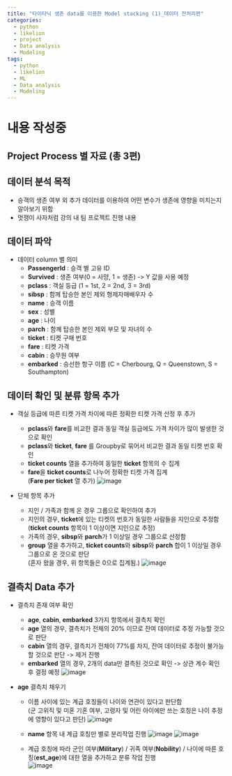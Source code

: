 ```yaml
---
title: "타이타닉 생존 data를 이용한 Model stacking (1)_데이터 전처리편"
categories:
  - python
  - likelion
  - project
  - Data analysis
  - Modeling
tags:
  - python
  - likelion
  - ML
  - Data analysis
  - Modeling
---
```

# 내용 작성중

## Project Process 별 자료 (총 3편)

## 데이터 분석 목적
- 승객의 생존 여부 외 추가 데이터를 이용하여 어떤 변수가 생존에 영향을 미치는지 알아보기 위함
- 멋쟁이 사자처럼 강의 내 팀 프로젝트 진행 내용

## 데이터 파악
- 데이터 column 별 의미
    - **PassengerId** : 승객 별 고유 ID
    - **Survived** : 생존 여부(0 = 사먕, 1 = 생존) -> Y 값을 사용 예정
    - **pclass** : 객실 등급 (1 = 1st, 2 = 2nd, 3 = 3rd)
    - **sibsp** : 함께 탑승한 본인 제외 형제자매배우자 수
    - **name** : 승객 이름
    - **sex** : 성별
    - **age** : 나이
    - **parch** : 함께 탑승한 본인 제외 부모 및 자녀의 수
    - **ticket** : 티켓 구매 번호
    - **fare** : 티켓 가격
    - **cabin** : 승무원 여부
    - **embarked** : 승선한 항구 이름 (C = Cherbourg, Q = Queenstown, S = Southampton)

## 데이터 확인 및 분류 항목 추가
- 객실 등급에 따른 티켓 가격 차이에 따른 정확한 티켓 가격 산정 후 추가
    * **pclass**와 **fare**를 비교한 결과 동일 객실 등급에도 가격 차이가 많이 발생한 것으로 확인
    * **pclass**와 **ticket**, **fare** 를 Groupby로 묶어서 비교한 결과 동일 티켓 번호 확인
    * **ticket counts** 열을 추가하여 동일한 **ticket** 항목의 수 집계
    * **fare**을 **ticket counts**로 나누어 정확한 티켓 가격 집계  
      (**Fare per ticket** 열 추가)
    ![image](https://user-images.githubusercontent.com/88296152/133918723-39af2669-a7ba-4d4e-9ef7-4b37ff64cdc0.png)
 
- 단체 항목 추가
    * 지인 / 가족과 함께 온 경우 그룹으로 확인하여 추가
    * 지인의 경우, **ticket**에 있는 티켓의 번호가 동일한 사람들을 지인으로 추정함  
      (**ticket counts** 항목이 1 이상이면 지인으로 추정)
    * 가족의 경우, **sibsp**와 **parch**가 1 이상일 경우 그룹으로 산정함
    * **group** 열을 추가하고, **ticket counts**와 **sibsp**와 **parch** 합이 1 이상일 경우 그룹으로 온 것으로 판단  
      (혼자 왔을 경우, 위 항목들은 0으로 집계됨.)
    ![image](https://user-images.githubusercontent.com/88296152/133919591-3d108846-a872-4424-acdc-91e8ea1d5e47.png)

## 결측치 Data 추가
- 결측치 존재 여부 확인
    * **age**, **cabin**, **embarked** 3가지 항목에서 결측치 확인
    * **age** 열의 경우, 결측치가 전체의 20% 이므로 잔여 데이터로 추정 가능할 것으로 판단
    * **cabin** 열의 경우, 결측치가 전체이 77%를 차지, 잔여 데이터로 추정이 불가능할 것으로 판단 -> 제거 진행
    * **embarked** 열의 경우, 2개의 data만 결측된 것으로 확인 -> 상관 계수 확인 후 결정 예정
    ![image](https://user-images.githubusercontent.com/88296152/133918871-4b44806c-a2b0-4582-8ef1-e6543b15ce4c.png)

- **age** 결측치 채우기
    * 이름 사이에 있는 계급 호칭들이 나이와 연관이 있다고 판단함  
      (군 고위직 및 미혼 기혼 여부, 고령자 및 어린 아이에만 쓰는 호칭은 나이 추정에 영향이 있다고 판단)
    ![image](https://user-images.githubusercontent.com/88296152/133919929-e91b7a7c-cdef-4b97-827d-f01caa616306.png)
    
    * **name** 항목 내 계급 호칭만 별로 분리작업 진행
    ![image](https://user-images.githubusercontent.com/88296152/133920101-1085da3f-06cd-4522-893b-2b8fcea07ae8.png)
    ![image](https://user-images.githubusercontent.com/88296152/133920131-f72dc4e2-335f-45a8-8829-146c4cd9dbca.png)
    
    * 계급 호칭에 따라 군인 여부(**Military**) / 귀족 여부(**Nobility**) / 나이에 따른 호칭(**est_age**)에 대한 열을 추가하고 분류 작업 진행  
    ![image](https://user-images.githubusercontent.com/88296152/133920029-3e2f088a-6f94-43e9-b8bd-b86d9fd59fb0.png)
    
